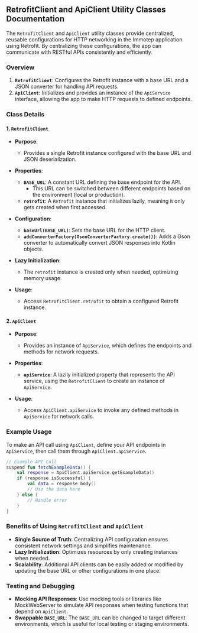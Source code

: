 ## RetrofitClient and ApiClient Utility Classes Documentation

The `RetrofitClient` and `ApiClient` utility classes provide centralized, reusable configurations for HTTP networking in the Immotep application using Retrofit. By centralizing these configurations, the app can communicate with RESTful APIs consistently and efficiently.

### Overview

1. **`RetrofitClient`**: Configures the Retrofit instance with a base URL and a JSON converter for handling API requests.
2. **`ApiClient`**: Initializes and provides an instance of the `ApiService` interface, allowing the app to make HTTP requests to defined endpoints.

### Class Details

#### 1. `RetrofitClient`

* **Purpose**:
  - Provides a single Retrofit instance configured with the base URL and JSON deserialization.

* **Properties**:
  - **`BASE_URL`**: A constant URL defining the base endpoint for the API. 
    - This URL can be switched between different endpoints based on the environment (local or production).
  - **`retrofit`**: A `Retrofit` instance that initializes lazily, meaning it only gets created when first accessed.

* **Configuration**:
  - **`baseUrl(BASE_URL)`**: Sets the base URL for the HTTP client.
  - **`addConverterFactory(GsonConverterFactory.create())`**: Adds a Gson converter to automatically convert JSON responses into Kotlin objects.

* **Lazy Initialization**:
  - The `retrofit` instance is created only when needed, optimizing memory usage.

* **Usage**:
  - Access `RetrofitClient.retrofit` to obtain a configured Retrofit instance.

#### 2. `ApiClient`

* **Purpose**:
  - Provides an instance of `ApiService`, which defines the endpoints and methods for network requests.

* **Properties**:
  - **`apiService`**: A lazily initialized property that represents the API service, using the `RetrofitClient` to create an instance of `ApiService`.

* **Usage**:
  - Access `ApiClient.apiService` to invoke any defined methods in `ApiService` for network calls.

### Example Usage

To make an API call using `ApiClient`, define your API endpoints in `ApiService`, then call them through `ApiClient.apiService`.

```kotlin
// Example API Call
suspend fun fetchExampleData() {
    val response = ApiClient.apiService.getExampleData()
    if (response.isSuccessful) {
        val data = response.body()
        // Use the data here
    } else {
        // Handle error
    }
}
```

### Benefits of Using `RetrofitClient` and `ApiClient`

- **Single Source of Truth**: Centralizing API configuration ensures consistent network settings and simplifies maintenance.
- **Lazy Initialization**: Optimizes resources by only creating instances when needed.
- **Scalability**: Additional API clients can be easily added or modified by updating the base URL or other configurations in one place.

### Testing and Debugging

* **Mocking API Responses**: Use mocking tools or libraries like MockWebServer to simulate API responses when testing functions that depend on `ApiClient`.
* **Swappable `BASE_URL`**: The `BASE_URL` can be changed to target different environments, which is useful for local testing or staging environments.

